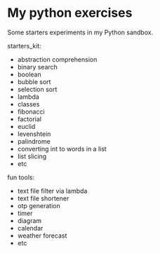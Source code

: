 # My python exercises
Some starters experiments in my Python sandbox.

starters_kit:
- abstraction comprehension
- binary search
- boolean 
- bubble sort
- selection sort
- lambda
- classes
- fibonacci
- factorial
- euclid
- levenshtein
- palindrome
- converting int to words in a list
- list slicing
- etc

fun tools:
- text file filter via lambda
- text file shortener
- otp generation
- timer
- diagram
- calendar
- weather forecast
- etc
